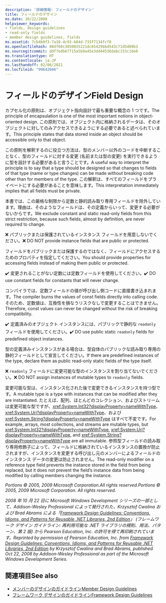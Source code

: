 ```yaml
---
description: '詳細情報: フィールドのデザイン'
title: フィールドのデザイン
ms.date: 10/22/2008
helpviewer_keywords:
- fields, design guidelines
- read-only fields
- member design guidelines, fields
ms.assetid: 7cb4b0f3-7a10-4c93-b84d-733f7134fcf8
ms.openlocfilehash: 88df60c3050035221dc65429bbd543c71d5d69b3
ms.sourcegitcommit: ddf7edb67715a5b9a45e3dd44536dabc153c1de0
ms.translationtype: HT
ms.contentlocale: ja-JP
ms.lasthandoff: 02/06/2021
ms.locfileid: "99642046"
---
```

# <a name="field-design"></a><span data-ttu-id="78aa8-103">フィールドのデザイン</span><span class="sxs-lookup"><span data-stu-id="78aa8-103">Field Design</span></span>

<span data-ttu-id="78aa8-104">カプセル化の原則は、オブジェクト指向設計で最も重要な概念の 1 つです。</span><span class="sxs-lookup"><span data-stu-id="78aa8-104">The principle of encapsulation is one of the most important notions in object-oriented design.</span></span> <span data-ttu-id="78aa8-105">この原則では、オブジェクト内に格納されるデータは、そのオブジェクトに対してのみアクセスできるようにする必要であると述べられています。</span><span class="sxs-lookup"><span data-stu-id="78aa8-105">This principle states that data stored inside an object should be accessible only to that object.</span></span>

 <span data-ttu-id="78aa8-106">この原則を解釈するのに役立つ方法は、型のメンバー以外のコードを中断することなく、型のフィールドに対する変更 (名前または型の変更) を実行できるように型を設計する必要があると言うことです。</span><span class="sxs-lookup"><span data-stu-id="78aa8-106">A useful way to interpret the principle is to say that a type should be designed so that changes to fields of that type (name or type changes) can be made without breaking code other than for members of the type.</span></span> <span data-ttu-id="78aa8-107">この解釈は、すべてのフィールドをプライベートにする必要があることを意味します。</span><span class="sxs-lookup"><span data-stu-id="78aa8-107">This interpretation immediately implies that all fields must be private.</span></span>

 <span data-ttu-id="78aa8-108">本書では、この厳格な制限から定数と静的読み取り専用フィールドを除外しています。理由は、そのようなフィールドは、その定義からいって、変更する必要がないからです。</span><span class="sxs-lookup"><span data-stu-id="78aa8-108">We exclude constant and static read-only fields from this strict restriction, because such fields, almost by definition, are never required to change.</span></span>

 <span data-ttu-id="78aa8-109">❌ パブリックまたは保護されているインスタンス フィールドを用意しないでください。</span><span class="sxs-lookup"><span data-stu-id="78aa8-109">❌ DO NOT provide instance fields that are public or protected.</span></span>

 <span data-ttu-id="78aa8-110">フィールドをパブリックまたは保護するのではなく、フィールドにアクセスするためのプロパティを指定してください。</span><span class="sxs-lookup"><span data-stu-id="78aa8-110">You should provide properties for accessing fields instead of making them public or protected.</span></span>

 <span data-ttu-id="78aa8-111">✔️ 変更されることがない定数には定数フィールドを使用してください。</span><span class="sxs-lookup"><span data-stu-id="78aa8-111">✔️ DO use constant fields for constants that will never change.</span></span>

 <span data-ttu-id="78aa8-112">コンパイラでは、定数フィールドの値が呼び出し側コードに直接書き込まれます。</span><span class="sxs-lookup"><span data-stu-id="78aa8-112">The compiler burns the values of const fields directly into calling code.</span></span> <span data-ttu-id="78aa8-113">そのため、定数値は、互換性を損なうリスクなしで変更することはできません。</span><span class="sxs-lookup"><span data-stu-id="78aa8-113">Therefore, const values can never be changed without the risk of breaking compatibility.</span></span>

 <span data-ttu-id="78aa8-114">✔️ 定義済みのオブジェクト インスタンスには、パブリックで静的な `readonly` フィールドを使用してください。</span><span class="sxs-lookup"><span data-stu-id="78aa8-114">✔️ DO use public static `readonly` fields for predefined object instances.</span></span>

 <span data-ttu-id="78aa8-115">型の定義済みインスタンスがある場合は、型自体のパブリックな読み取り専用の静的フィールドとして宣言してください。</span><span class="sxs-lookup"><span data-stu-id="78aa8-115">If there are predefined instances of the type, declare them as public read-only static fields of the type itself.</span></span>

 <span data-ttu-id="78aa8-116">❌ `readonly` フィールドに変更可能な型のインスタンスを割り当てないでください。</span><span class="sxs-lookup"><span data-stu-id="78aa8-116">❌ DO NOT assign instances of mutable types to `readonly` fields.</span></span>

 <span data-ttu-id="78aa8-117">変更可能な型は、インスタンス化された後で変更できるインスタンスを持つ型です。</span><span class="sxs-lookup"><span data-stu-id="78aa8-117">A mutable type is a type with instances that can be modified after they are instantiated.</span></span> <span data-ttu-id="78aa8-118">たとえば、配列、ほとんどのコレクション、およびストリームは変更可能な型ですが、<xref:System.Int32?displayProperty=nameWithType>、<xref:System.Uri?displayProperty=nameWithType>、および <xref:System.String?displayProperty=nameWithType> はすべて不変です。</span><span class="sxs-lookup"><span data-stu-id="78aa8-118">For example, arrays, most collections, and streams are mutable types, but <xref:System.Int32?displayProperty=nameWithType>, <xref:System.Uri?displayProperty=nameWithType>, and <xref:System.String?displayProperty=nameWithType> are all immutable.</span></span> <span data-ttu-id="78aa8-119">参照型フィールドの読み取り専用修飾子によって、フィールドに格納されているインスタンスの置換が防止されますが、インスタンスを変更する呼び出し元のメンバーによるフィールドのインスタンス データの変更は防止されません。</span><span class="sxs-lookup"><span data-stu-id="78aa8-119">The read-only modifier on a reference type field prevents the instance stored in the field from being replaced, but it does not prevent the field’s instance data from being modified by calling members changing the instance.</span></span>

 <span data-ttu-id="78aa8-120">*Portions © 2005, 2009 Microsoft Corporation.All rights reserved.*</span><span class="sxs-lookup"><span data-stu-id="78aa8-120">*Portions © 2005, 2009 Microsoft Corporation. All rights reserved.*</span></span>

 <span data-ttu-id="78aa8-121">*2008 年 10 月 22 日に Microsoft Windows Development シリーズの一部として、Addison-Wesley Professional によって発行された、Krzysztof Cwalina および Brad Abrams による「[Framework Design Guidelines: Conventions, Idioms, and Patterns for Reusable .NET Libraries, 2nd Edition](https://www.informit.com/store/framework-design-guidelines-conventions-idioms-and-9780321545619)」 (フレームワーク デザイン ガイドライン: 再利用可能な .NET ライブラリの規則、用法、パターン、第 2 版) から Pearson Education, Inc. の許可を得て再印刷されています。*</span><span class="sxs-lookup"><span data-stu-id="78aa8-121">*Reprinted by permission of Pearson Education, Inc. from [Framework Design Guidelines: Conventions, Idioms, and Patterns for Reusable .NET Libraries, 2nd Edition](https://www.informit.com/store/framework-design-guidelines-conventions-idioms-and-9780321545619) by Krzysztof Cwalina and Brad Abrams, published Oct 22, 2008 by Addison-Wesley Professional as part of the Microsoft Windows Development Series.*</span></span>

## <a name="see-also"></a><span data-ttu-id="78aa8-122">関連項目</span><span class="sxs-lookup"><span data-stu-id="78aa8-122">See also</span></span>

- [<span data-ttu-id="78aa8-123">メンバーのデザインのガイドライン</span><span class="sxs-lookup"><span data-stu-id="78aa8-123">Member Design Guidelines</span></span>](member.md)
- [<span data-ttu-id="78aa8-124">フレームワーク デザインのガイドライン</span><span class="sxs-lookup"><span data-stu-id="78aa8-124">Framework Design Guidelines</span></span>](index.md)

